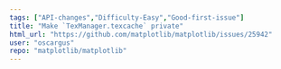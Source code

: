 ```yaml
---
tags: ["API-changes","Difficulty-Easy","Good-first-issue"]
title: "Make `TexManager.texcache` private"
html_url: "https://github.com/matplotlib/matplotlib/issues/25942"
user: "oscargus"
repo: "matplotlib/matplotlib"
---
```



